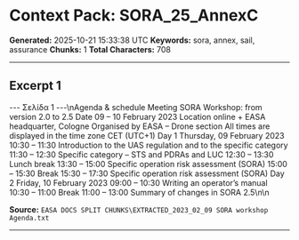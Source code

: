 # Context Pack: SORA_25_AnnexC

**Generated:** 2025-10-21 15:33:38 UTC
**Keywords:** sora, annex, sail, assurance
**Chunks:** 1
**Total Characters:** 708

---

## Excerpt 1

--- Σελίδα 1 ---\nAgenda & schedule
Meeting SORA Workshop: from version 2.0 to 2.5
Date 09 – 10 February 2023
Location online + EASA headquarter, Cologne
Organised by
EASA – Drone section
All times are displayed in the time zone CET (UTC+1)
Day 1 Thursday, 09 February 2023
10:30 – 11:30 Introduction to the UAS regulation and to the specific
category
11:30 – 12:30 Specific category – STS and PDRAs and LUC
12:30 – 13:30 Lunch break
13:30 – 15:00 Specific operation risk assessment (SORA)
15:00 – 15:30 Break
15:30 – 17:30 Specific operation risk assessment (SORA)
Day 2 Friday, 10 February 2023
09:00 – 10:30 Writing an operator’s manual
10:30 – 11:00 Break
11:00 – 13:00 Summary of changes in SORA 2.5\n\n

**Source:** `EASA DOCS SPLIT CHUNKS\EXTRACTED_2023_02_09 SORA workshop Agenda.txt`

---

